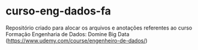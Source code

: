 # curso-eng-dados-fa
Repositório criado para alocar os arquivos e anotações referentes ao curso Formação Engenharia de Dados: Domine Big Data (https://www.udemy.com/course/engenheiro-de-dados/)

